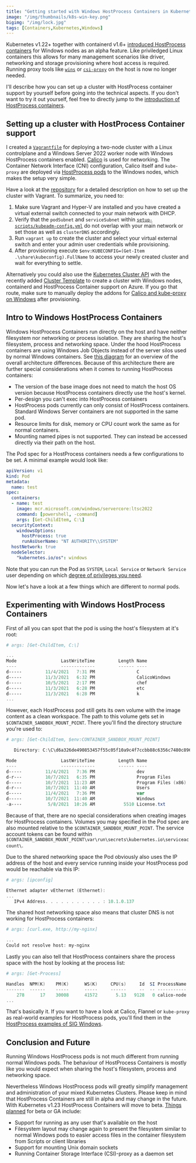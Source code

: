 ```yaml
---
title: "Getting started with Windows HostProcess Containers in Kubernetes"
image: "/img/thumbnails/k8s-win-key.png"
bigimg: "/img/lock.jpg"
tags: [Containers,Kubernetes,Windows]
---
```


Kubernetes v1.22+ together with containerd v1.6+ [introduced HostProcess containers](https://kubernetes.io/blog/2021/08/16/windows-hostprocess-containers/) for Windows nodes as an alpha feature. Like priviledged Linux containers this allows for many management scenarios like driver, networking and storage provisioning where host access is required. Running proxy tools like [`wins`](https://github.com/rancher/wins/) or [`csi-proxy`](https://github.com/kubernetes-csi/csi-proxy) on the host is now no longer needed. 

I'll describe how you can set up a cluster with HostProcess container support by yourself before going into the technical aspects. If you don't want to try it out yourself, feel free to directly jump to the [introduction of HostProcess containers](#intro-to-windows-hostprocess-containers).

## Setting up a cluster with HostProcess Container support

I created a [`Vagrantfile`](https://github.com/lippertmarkus/vagrant-k8s-win-hostprocess) for deploying a two-node cluster with a Linux controlplane and a Windows Server 2022 worker node with Windows HostProcess containers enabled. [Calico](https://www.tigera.io/project-calico/) is used for networking. The Container Network Interface (CNI) configuration, Calico itself and `kube-proxy` are deployed via [HostProcess pods](https://github.com/kubernetes-sigs/sig-windows-tools/tree/master/hostprocess) to the Windows nodes, which makes the setup very simple.

Have a look at the [repository](https://github.com/lippertmarkus/vagrant-k8s-win-hostprocess) for a detailed description on how to set up the cluster with Vagrant. To summarize, you need to:
1. Make sure Vagrant and Hyper-V are installed and you have created a virtual external switch connected to your main network with DHCP.
1. Verify that the `podSubnet` and `serviceSubnet` within [`setup-scripts/kubeadm-config.yml`](https://github.com/lippertmarkus/vagrant-k8s-win-hostprocess/blob/main/setup-scripts/kubeadm-config.yml) do not overlap with your main network or set those as well as `clusterDNS` accordingly.
1. Run `vagrant up` to create the cluster and select your virtual external switch and enter your admin user credentials while provisioning.
1. After provisioning execute `$env:KUBECONFIG=(Get-Item .\share\kubeconfig).FullName` to access your newly created cluster and wait for everything to settle.

Alternatively you could also use the [Kubernetes Cluster API](https://cluster-api.sigs.k8s.io/) with the recently added [Cluster Template](https://github.com/kubernetes-sigs/cluster-api-provider-azure/blob/main/templates/cluster-template-machinepool-windows-containerd.yaml) to create a cluster with Windows nodes, containerd and HostProcess Container support on Azure. If you go that route, make sure to manually deploy the addons for [Calico and kube-proxy on Windows](https://github.com/kubernetes-sigs/cluster-api-provider-azure/tree/main/templates/addons/windows/calico) after provisioning.

## Intro to Windows HostProcess Containers

Windows HostProcess Containers run directly on the host and have neither filesystem nor networking or process isolation. They are sharing the host's filesystem, process and networking space. Under the hood HostProcess containers are using Windows Job Objects instead of the server silos used by normal Windows containers. See [this diagram](https://kubernetes.io/blog/2021/08/16/windows-hostprocess-containers/#how-does-it-work) for an overview of the overall architecture differences. Because of this architecture there are further special considerations when it comes to running HostProcess containers:

- The version of the base image does not need to match the host OS version because HostProcess containers directly use the host's kernel.
- Per-design you can't exec into HostProcess containers
- HostProcess pods currently can only consist of HostProcess containers. Standard Windows Server containers are not supported in the same pod. 
- Resource limits for disk, memory or CPU count work the same as for normal containers.
- Mounting named pipes is not supported. They can instead be accessed directly via their path on the host.

The Pod spec for a HostProcess containers needs a few configurations to be set. A minimal example would look like:
```yaml
apiVersion: v1
kind: Pod
metadata:
  name: test
spec:
  containers:
  - name: test
    image: mcr.microsoft.com/windows/servercore:ltsc2022
    command: [powershell, -command]
    args: [Get-ChildItem, C:\]
  securityContext:
    windowsOptions:
      hostProcess: true
      runAsUserName: "NT AUTHORITY\\SYSTEM"
  hostNetwork: true
  nodeSelector:
    "kubernetes.io/os": windows
```

Note that you can run the Pod as `SYSTEM`, `Local Service` or `Network Service` user depending on which [degree of privileges you need](https://kubernetes.io/docs/tasks/configure-pod-container/create-hostprocess-pod/#choosing-a-user-account). 

Now let's have a look at a few things which are different to normal pods.

## Experimenting with Windows HostProcess Containers

First of all you can spot that the pod is using the host's filesystem at it's root:
```powershell
# args: [Get-ChildItem, C:\]

...
Mode                 LastWriteTime         Length Name
----                 -------------         ------ ----
d-----         11/4/2021   7:31 PM                C
d-----         11/3/2021   6:32 PM                CalicoWindows
d-----         10/5/2021   2:17 PM                chef
d-----         11/3/2021   6:28 PM                etc
d-----         11/3/2021   6:28 PM                k
...
```

However, each HostProcess pod still gets its own volume with the image content as a clean workspace. The path to this volume gets set in `$CONTAINER_SANDBOX_MOUNT_POINT`. There you'll find the directory structure you're used to:
```powershell
# args: [Get-ChildItem, $env:CONTAINER_SANDBOX_MOUNT_POINT]

   Directory: C:\C\d6a326de490853457f55c05f10a9c4f7ccbb88c6356c7480c896589e1afe78bc

Mode                 LastWriteTime         Length Name
----                 -------------         ------ ----
d-----         11/4/2021   7:36 PM                dev
d-r---         10/7/2021   6:35 PM                Program Files
d-----         10/7/2021  11:23 AM                Program Files (x86)
d-r---         10/7/2021  11:40 AM                Users
d-----         11/4/2021   7:36 PM                var
d-----         10/7/2021  11:40 AM                Windows
-a----          5/8/2021  10:26 AM           5510 License.txt
```

Because of that, there are no special considerations when creating images for HostProcess containers. Volumes you may specified in the Pod spec are also mounted relative to the `$CONTAINER_SANDBOX_MOUNT_POINT`. The service account tokens can be found within `$CONTAINER_SANDBOX_MOUNT_POINT\var\run\secrets\kubernetes.io\serviceaccount\`.

Due to the shared networking space the Pod obviously also uses the IP address of the host and every service running inside your HostProcess pod would be reachable via this IP:

```powershell
# args: [ipconfig]

Ethernet adapter vEthernet (Ethernet):
...
   IPv4 Address. . . . . . . . . . . : 10.1.0.137
```

The shared host networking space also means that cluster DNS is not working for HostProcess containers:
```powershell
# args: [curl.exe, http://my-nginx]

...
Could not resolve host: my-nginx
```

Lastly you can also tell that HostProcess containers share the process space with the host by looking at the process list:
```powershell
# args: [Get-Process]

Handles  NPM(K)    PM(K)      WS(K)     CPU(s)     Id  SI ProcessName
-------  ------    -----      -----     ------     --  -- -----------
    278      17    30008      41572       5.13   9128   0 calico-node
...
```

That's basically it. If you want to have a look at Calico, Flannel or `kube-proxy` as real-world examples for HostProcess pods, you'll find them in the [HostProcess examples of SIG Windows](https://github.com/kubernetes-sigs/sig-windows-tools/tree/master/hostprocess).

## Conclusion and Future

Running Windows HostProcess pods is not much different from running normal Windows pods. The behaviour of HostProcess Containers is mostly like you would expect when sharing the host's filesystem, process and networking space. 

Nevertheless Windows HostProcess pods will greatly simplify management and administration of your mixed Kubernetes Clusters. Please keep in mind that HostProcess Containers are still in alpha and may change in the future. With Kubernetes v1.23 HostProcess Containers will move to beta. [Things planned](https://github.com/marosset/enhancements/blob/5586e1fbb9c484ce897889864bfde466fe458c28/keps/sig-windows/1981-windows-privileged-container-support/README.md#design-details) for beta or GA include:
- Support for running as any user that's available on the host
- Filesystem layout may change again to present the filesystem similar to normal Windows pods to easier access files in the container filesystem from Scripts or client libraries
- Support for mounting Unix domain sockets
- Running Container Storage Interface (CSI)-proxy as a daemon set
